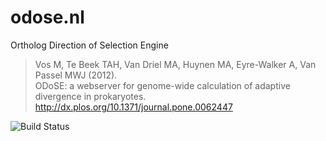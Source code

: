

odose.nl
========

Ortholog Direction of Selection Engine

> Vos M, Te Beek TAH, Van Driel MA, Huynen MA, Eyre-Walker A, Van Passel MWJ (2012).  
> ODoSE: a webserver for genome-wide calculation of adaptive divergence in prokaryotes.  
> http://dx.plos.org/10.1371/journal.pone.0062447

![Build Status](https://travis-ci.org/ODoSE/odose.nl.svg)
